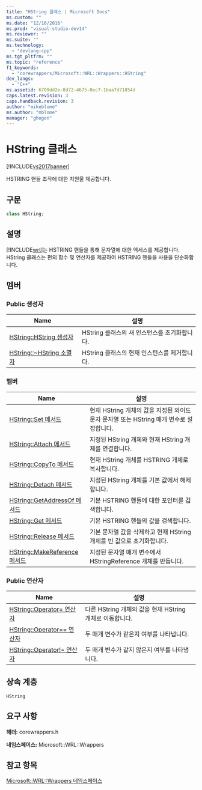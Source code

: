 ```yaml
---
title: "HString 클래스 | Microsoft Docs"
ms.custom: ""
ms.date: "12/16/2016"
ms.prod: "visual-studio-dev14"
ms.reviewer: ""
ms.suite: ""
ms.technology: 
  - "devlang-cpp"
ms.tgt_pltfrm: ""
ms.topic: "reference"
f1_keywords: 
  - "corewrappers/Microsoft::WRL::Wrappers::HString"
dev_langs: 
  - "C++"
ms.assetid: 6709dd2e-8d72-4675-8ec7-1baa7d71854d
caps.latest.revision: 3
caps.handback.revision: 3
author: "mikeblome"
ms.author: "mblome"
manager: "ghogen"
---
```

# HString 클래스
[!INCLUDE[vs2017banner](../assembler/inline/includes/vs2017banner.md)]

HSTRING 핸들 조작에 대한 지원울 제공합니다.  
  
## 구문  
  
```cpp  
class HString;  
```  
  
## 설명  
 [!INCLUDE[wrt](../atl/reference/includes/wrt_md.md)]는 HSTRING 핸들을 통해 문자열에 대한 액세스를 제공합니다.  HString 클래스는 편의 함수 및 연산자를 제공하여 HSTRING 핸들을 사용을 단순화합니다.  
  
## 멤버  
  
### Public 생성자  
  
|Name|설명|  
|----------|--------|  
|[HString::HString 생성자](../windows/hstring-hstring-constructor.md)|HString 클래스의 새 인스턴스를 초기화합니다.|  
|[HString::~HString 소멸자](../windows/hstring-tilde-hstring-destructor.md)|HString 클래스의 현재 인스턴스를 제거합니다.|  
  
### 멤버  
  
|Name|설명|  
|----------|--------|  
|[HString::Set 메서드](../windows/hstring-set-method.md)|현재 HString 개체의 값을 지정된 와이드 문자 문자열 또는 HString 매개 변수로 설정합니다.|  
|[HString::Attach 메서드](../windows/hstring-attach-method.md)|지정된 HString 개체와 현재 HString 개체를 연결합니다.|  
|[HString::CopyTo 메서드](../windows/hstring-copyto-method.md)|현재 HString 개체를 HSTRING 개체로 복사합니다.|  
|[HString::Detach 메서드](../windows/hstring-detach-method.md)|지정된 HString 개체를 기본 값에서 해제합니다.|  
|[HString::GetAddressOf 메서드](../windows/hstring-getaddressof-method.md)|기본 HSTRING 핸들에 대한 포인터를 검색합니다.|  
|[HString::Get 메서드](../windows/hstring-get-method.md)|기본 HSTRING 핸들의 값을 검색합니다.|  
|[HString::Release 메서드](../windows/hstring-release-method.md)|기본 문자열 값을 삭제하고 현재 HString 개체를 빈 값으로 초기화합니다.|  
|[HString::MakeReference 메서드](../windows/hstring-makereference-method.md)|지정된 문자열 매개 변수에서 HStringReference 개체를 만듭니다.|  
  
### Public 연산자  
  
|Name|설명|  
|----------|--------|  
|[HString::Operator\= 연산자](../windows/hstring-operator-assign-operator.md)|다른 HString 개체의 값을 현재 HString 개체로 이동합니다.|  
|[HString::Operator\=\= 연산자](../windows/hstring-operator-equality-operator.md)|두 매개 변수가 같은지 여부를 나타냅니다.|  
|[HString::Operator\!\= 연산자](../windows/hstring-operator-inequality-operator.md)|두 매개 변수가 같지 않은지 여부를 나타냅니다.|  
  
## 상속 계층  
 `HString`  
  
## 요구 사항  
 **헤더:** corewrappers.h  
  
 **네임스페이스:** Microsoft::WRL::Wrappers  
  
## 참고 항목  
 [Microsoft::WRL::Wrappers 네임스페이스](../windows/microsoft-wrl-wrappers-namespace.md)